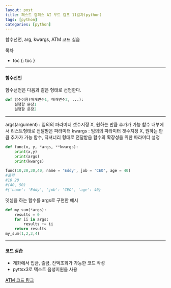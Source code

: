 ```yaml
---
layout: post
title: 패스트 캠퍼스 AI 부트 캠프 11일차(python)
tags: [python]
categories: [python]
---
```

함수선언, arg, kwargs, ATM 코드 실습

목차
- toc
{: toc }

----
#### 함수선언

함수선언은 다음과 같은 형태로 선언한다.
```python
def 함수이름(매개변수1, 매개변수2, ...):
    실행할 문장1
	실행할 문장2
```
----

args(argument) : 임의의 파라미터 갯수지정 X, 원하는 만큼 추가가 가능 함수 내부에서 리스트형태로 전달받은 파라미터
kwargs : 임의의 파라미터 갯수지정 X, 원하는 만큼 추가가 가능 함수, 딕셔너리 형태로 전달받음
함수의 확장성을 위한 파라미터 설정

```python
def func(x, y, *args, **kwargs):
    print(x,y)
	print(args)
	print(kwargs)
	
func(10,20,30,40, name = 'Eddy', job = 'CEO', age = 40)
#출력
#10 20
#(40, 50)
#{'name': 'Eddy', 'job': 'CEO', 'age': 40}
```
뎃셈을 하는 함수를 args로 구현한 예시

```python
def my_sum(*args):
    results = 0
    for ii in args:
        results += ii
    return results
my_sum(1,2,3,4)
```

----
#### 코드 실습
+ 계좌에서 입금, 출금, 잔액조회가 가능한 코드 작성
+ pyttsx3로 텍스트 음성지원을 사용

[ATM 코드 링크](https://github.com/sooyoung-wind/python-practice/blob/main/selenium_insta/ATM_Code.py)



